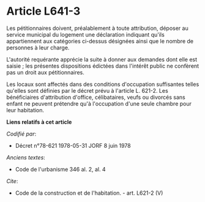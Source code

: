 # Article L641-3

Les pétitionnaires doivent, préalablement à toute attribution, déposer au service municipal du logement une déclaration
indiquant qu'ils appartiennent aux catégories ci-dessus désignées ainsi que le nombre de personnes à leur charge.

L'autorité requérante apprécie la suite à donner aux demandes dont elle est saisie ; les présentes dispositions édictées dans
l'intérêt public ne confèrent pas un droit aux pétitionnaires.

Les locaux sont affectés dans des conditions d'occupation suffisantes telles qu'elles sont définies par le décret prévu à
l'article L. 621-2. Les bénéficiaires d'attribution d'office, célibataires, veufs ou divorcés sans enfant ne peuvent
prétendre qu'à l'occupation d'une seule chambre pour leur habitation.

**Liens relatifs à cet article**

_Codifié par_:

  - Décret n°78-621 1978-05-31 JORF 8 juin 1978

_Anciens textes_:

  - Code de l'urbanisme 346 al. 2, al. 4

_Cite_:

  - Code de la construction et de l'habitation. - art. L621-2 (V)
